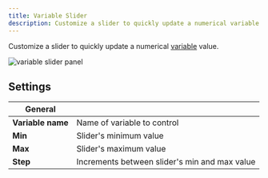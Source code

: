 ```yaml
---
title: Variable Slider
description: Customize a slider to quickly update a numerical variable value.
---
```


Customize a slider to quickly update a numerical [variable](/visualizing/variables) value.

![variable slider panel](/img/docs/visualizing/panels/variable-slider/panel.webp)

## Settings

| General           |                                               |
| ----------------- | --------------------------------------------- |
| **Variable name** | Name of variable to control                   |
| **Min**           | Slider's minimum value                        |
| **Max**           | Slider's maximum value                        |
| **Step**          | Increments between slider's min and max value |
